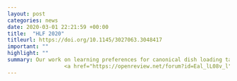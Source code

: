 ```yaml
---
layout: post
categories: news
date: 2020-03-01 22:21:59 +00:00
title:  "HLF 2020"
titleurl: https://doi.org/10.1145/3027063.3048417
important: ""
highlight: ""
summary: Our work on learning preferences for canonical dish loading task using 
                  <a href="https://openreview.net/forum?id=Eal_lL08v_l">Transformers Task Planner</a> is accepted at <a href="https://corl2022.org/">CoRL 2022</a>. 
---
```

